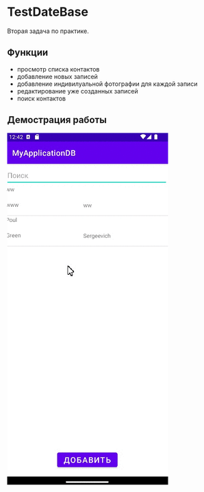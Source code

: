 # TestDateBase
 Вторая задача по практике.
## Функции
- просмотр списка контактов
- добавление новых записей
- добавление индивилуальной фотографии для каждой записи
- редактирование уже созданных записей
- поиск контактов
## Демострация работы
![Image alt](/work.gif)

